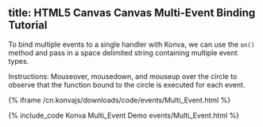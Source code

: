 title: HTML5 Canvas Canvas Multi-Event Binding Tutorial
---

To bind multiple events to a single handler with Konva, we can use the `on()` method and pass in a space delimited string containing multiple event types.

Instructions: Mouseover, mousedown, and mouseup over the circle to observe that the function bound to the circle is executed for each event.

{% iframe /cn.konvajs/downloads/code/events/Multi_Event.html %}

{% include_code Konva Multi_Event Demo events/Multi_Event.html %}
